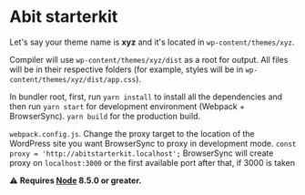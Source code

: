# Abit starterkit

Let's say your theme name is **xyz** and it's located in `wp-content/themes/xyz`.

Compiler will use `wp-content/themes/xyz/dist` as a root for output. All files will be in their respective folders (for example, styles will be in `wp-content/themes/xyz/dist/app.css`).

In bundler root, first, run `yarn install` to install all the dependencies and then run `yarn start` for development environment (Webpack + BrowserSync).
`yarn build` for the production build.

`webpack.config.js`. Change the proxy target to the location of the WordPress site you want BrowserSync to proxy in development mode. `const proxy = 'http://abitstarterkit.localhost';` BrowserSync will create proxy on `localhost:3000` or the first available port after that, if 3000 is taken

⚠ **Requires [Node](https://nodejs.org/en/) 8.5.0 or greater.**
